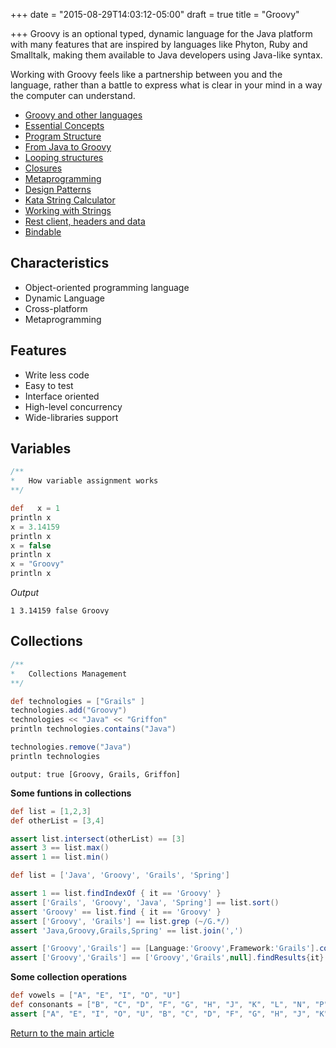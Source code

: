 +++
date = "2015-08-29T14:03:12-05:00"
draft = true
title = "Groovy"

+++
Groovy is an optional typed, dynamic language for the Java platform with many features that are inspired by languages like Phyton, Ruby and Smalltalk, making them available to Java developers using Java-like syntax.

Working with Groovy feels like a partnership between you and the language, rather than a battle to express what is clear in your mind in a way the computer can understand.

* [Groovy and other languages](/techtalk/groovy/groovy_and_other_languages)
* [Essential Concepts](/techtalk/groovy/groovy_essential_concepts)
* [Program Structure](/techtalk/groovy/program_structure)
* [From Java to Groovy](/techtalk/groovy/from_java_to_groovy)
* [Looping structures](/techtalk/groovy/looping_structures)
* [Closures](/techtalk/groovy/closures)
* [Metaprogramming](/techtalk/groovy/metaprogramming)
* [Design Patterns](/techtalk/groovy/design_patterns)
* [Kata String Calculator](/techtalk/groovy/kata_string_calculator)
* [Working with Strings](/techtalk/groovy/working_with_strings)
* [Rest client, headers and data](/techtalk/groovy/groovy_restclient)
* [Bindable](/techtalk/groovy/bindable)

## Characteristics

* Object-oriented programming language
* Dynamic Language
* Cross-platform
* Metaprogramming

## Features

* Write less code
* Easy to test
* Interface oriented
* High-level concurrency
* Wide-libraries support

## Variables

```groovy
/**
*   How variable assignment works
**/

def   x = 1
println x
x = 3.14159
println x
x = false
println x
x = "Groovy"
println x
```
*Output*

`1
3.14159
false
Groovy`

## Collections

```groovy
/**
*   Collections Management
**/

def technologies = ["Grails" ]
technologies.add("Groovy")
technologies << "Java" << "Griffon"
println technologies.contains("Java")

technologies.remove("Java")
println technologies
```

`output: true
[Groovy, Grails, Griffon]`

**Some funtions in collections**

```groovy
def list = [1,2,3]
def otherList = [3,4]

assert list.intersect(otherList) == [3]
assert 3 == list.max()
assert 1 == list.min()
```

```groovy
def list = ['Java', 'Groovy', 'Grails', 'Spring']

assert 1 == list.findIndexOf { it == 'Groovy' }
assert ['Grails', 'Groovy', 'Java', 'Spring'] == list.sort()
assert 'Groovy' == list.find { it == 'Groovy' }
assert ['Groovy', 'Grails'] == list.grep (~/G.*/)
assert 'Java,Groovy,Grails,Spring' == list.join(',')
```

```groovy
assert ['Groovy','Grails'] == [Language:'Groovy',Framework:'Grails'].collect{it.value}
assert ['Groovy','Grails'] == ['Groovy','Grails',null].findResults{it}
```

**Some collection operations**

```groovy
def vowels = ["A", "E", "I", "O", "U"]
def consonants = ["B", "C", "D", "F", "G", "H", "J", "K", "L", "N", "P", "Q", "R", "S", "T", "V", "W", "X", "Y", "Z"]
assert ["A", "E", "I", "O", "U", "B", "C", "D", "F", "G", "H", "J", "K", "L", "N", "P", "Q", "R", "S", "T", "V", "W", "X", "Y", "Z"] == vowels + consonants
```

[Return to the main article](/techtalk/techtalks)
